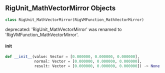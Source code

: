 ## RigUnit_MathVectorMirror Objects

```python
class RigUnit_MathVectorMirror(RigVMFunction_MathVectorMirror)
```

deprecated: 'RigUnit_MathVectorMirror' was renamed to 'RigVMFunction_MathVectorMirror'.

<a id="unreal.RigUnit_MathVectorMirror.__init__"></a>

#### __init__

```python
def __init__(value: Vector = [0.000000, 0.000000, 0.000000],
             normal: Vector = [0.000000, 0.000000, 0.000000],
             result: Vector = [0.000000, 0.000000, 0.000000]) -> None
```

<a id="unreal.RigVMFunction_MathVectorAngle"></a>